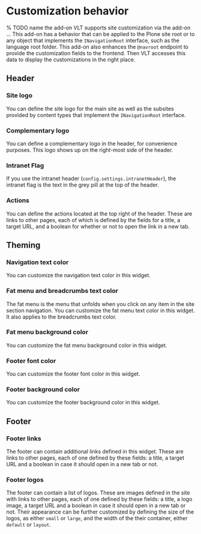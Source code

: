 # Customization behavior

% TODO name the add-on
VLT supports site customization via the add-on ...
This add-on has a behavior that can be applied to the Plone site root or to any object that implements the `INavigationRoot` interface, such as the language root folder.
This add-on also enhances the `@navroot` endpoint to provide the customization fields to the frontend.
Then VLT accesses this data to display the customizations in the right place.


## Header

### Site logo

You can define the site logo for the main site as well as the subsites provided by content types that implement the `INavigationRoot` interface.

### Complementary logo

You can define a complementary logo in the header, for convenience purposes.
This logo shows up on the right-most side of the header.

### Intranet Flag

If you use the intranet header (`config.settings.intranetHeader`), the intranet flag is the text in the grey pill at the top of the header.

### Actions

You can define the actions located at the top right of the header.
These are links to other pages, each of which is defined by the fields for a title, a target URL, and a boolean for whether or not to open the link in a new tab.


## Theming

### Navigation text color

You can customize the navigation text color in this widget.

### Fat menu and breadcrumbs text color

The fat menu is the menu that unfolds when you click on any item in the site section navigation.
You can customize the fat menu text color in this widget.
It also applies to the breadcrumbs text color.

### Fat menu background color

You can customize the fat menu background color in this widget.

### Footer font color

You can customize the footer font color in this widget.

### Footer background color

You can customize the footer background color in this widget.


## Footer

### Footer links

The footer can contain additional links defined in this widget.
These are links to other pages, each of one defined by these fields: a title, a target URL and a boolean in case it should open in a new tab or not.

### Footer logos

The footer can contain a list of logos.
These are images defined in the site with links to other pages, each of one defined by these fields: a title, a logo image, a target URL and a boolean in case it should open in a new tab or not.
Their appearance can be further customized by defining the size of the logos, as either `small` or `large`, and the width of the their container, either `default` or `layout`.
